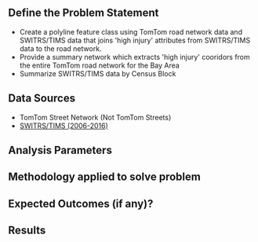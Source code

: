 ## Define the Problem Statement

- Create a polyline feature class using TomTom road network data and SWITRS/TIMS data that joins 'high injury' attributes from SWITRS/TIMS data to the road network. 
- Provide a summary network which extracts 'high injury' cooridors from the entire TomTom road network for the Bay Area
- Summarize SWITRS/TIMS data by Census Block 

## Data Sources

- TomTom Street Network (Not TomTom Streets)
- [SWITRS/TIMS (2006-2016)](Data/Bay-Area-Accidents-2006-2016.csv) 

## Analysis Parameters



## Methodology applied to solve problem

## Expected Outcomes (if any)?

## Results
